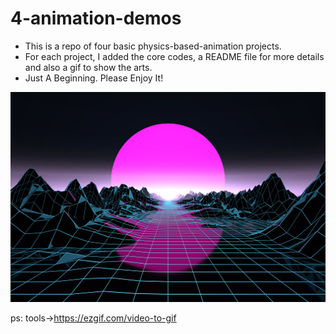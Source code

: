 # 4-animation-demos

* This is a repo of four basic physics-based-animation projects.
* For each project, I added the core codes, a README file for more details and also a gif to show the arts.
* Just A Beginning. Please Enjoy It!

![](./image.png "Virtual World")

ps: tools->https://ezgif.com/video-to-gif
